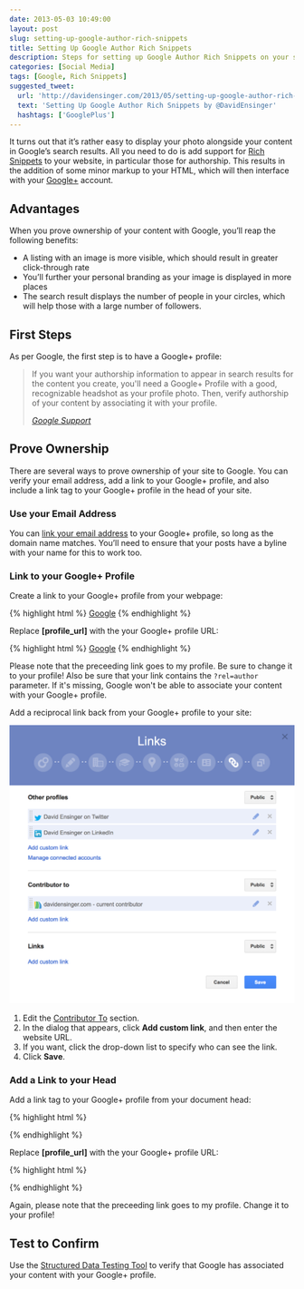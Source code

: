 ```yaml
---
date: 2013-05-03 10:49:00
layout: post
slug: setting-up-google-author-rich-snippets
title: Setting Up Google Author Rich Snippets
description: Steps for setting up Google Author Rich Snippets on your site.
categories: [Social Media]
tags: [Google, Rich Snippets]
suggested_tweet:
  url: 'http://davidensinger.com/2013/05/setting-up-google-author-rich-snippets/'
  text: 'Setting Up Google Author Rich Snippets by @DavidEnsinger'
  hashtags: ['GooglePlus']
---
```


It turns out that it’s rather easy to display your photo alongside your content in Google’s search results. All you need to do is add support for [Rich Snippets](https://support.google.com/webmasters/bin/answer.py?hl=en&answer=99170) to your website, in particular those for authorship. This results in the addition of some minor markup to your HTML, which will then interface with your [Google+](http://plus.google.com/) account.

## Advantages

When you prove ownership of your content with Google, you’ll reap the following benefits:

- A listing with an image is more visible, which should result in greater click-through rate
- You’ll further your personal branding as your image is displayed in more places
- The search result displays the number of people in your circles, which will help those with a large number of followers.

## First Steps

As per Google, the first step is to have a Google+ profile:

> If you want your authorship information to appear in search results for the content you create, you'll need a Google+ Profile with a good, recognizable headshot as your profile photo. Then, verify authorship of your content by associating it with your profile.
>
> <cite>[Google Support](https://support.google.com/webmasters/bin/answer.py?hl=en&answer=1408986)</cite>

## Prove Ownership

There are several ways to prove ownership of your site to Google. You can verify your email address, add a link to your Google+ profile, and also include a link tag to your Google+ profile in the head of your site.

### Use your Email Address

You can [link your email address](https://plus.google.com/authorship) to your Google+ profile, so long as the domain name matches. You’ll need to ensure that your posts have a byline with your name for this to work too.

### Link to your Google+ Profile

Create a link to your Google+ profile from your webpage:

{% highlight html %}
<a href="[profile_url]?rel=author">Google</a>
{% endhighlight %}

Replace **[profile_url]** with the your Google+ profile URL:

{% highlight html %}
<a href="https://plus.google.com/111951762509840042073?rel=author">Google</a>
{% endhighlight %}

Please note that the preceeding link goes to my profile. Be sure to change it to your profile! Also be sure that your link contains the <code>?rel=author</code> parameter. If it's missing, Google won't be able to associate your content with your Google+ profile.

Add a reciprocal link back from your Google+ profile to your site:

<img src="/assets/img/posts/2013-05-03-google-author-contributor-to.png" alt="Image of Contributor To settings for Google+" class="media-center img-border" />

1. Edit the [Contributor To](http://plus.google.com/me/about/edit/co) section.
2. In the dialog that appears, click **Add custom link**, and then enter the website URL.
3. If you want, click the drop-down list to specify who can see the link.
4. Click **Save**.

### Add a Link to your Head

Add a link tag to your Google+ profile from your document head:

{% highlight html %}
<link href="[profile_url]" rel="author"/>
{% endhighlight %}

Replace **[profile_url]** with the your Google+ profile URL:

{% highlight html %}
<link href="https://plus.google.com/111951762509840042073/" rel="author"/>
{% endhighlight %}

Again, please note that the preceeding link goes to my profile. Change it to your profile!

## Test to Confirm

Use the [Structured Data Testing Tool](https://www.google.com/webmasters/tools/richsnippets) to verify that Google has associated your content with your Google+ profile.
